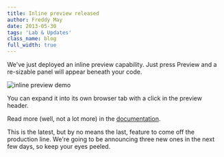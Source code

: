 ```yaml
---
title: Inline preview released
author: Freddy May
date: 2013-05-30
tags: 'Lab & Updates'
class_name: blog
full_width: true
---
```


We've just deployed an inline preview capability. Just press Preview and a re-sizable panel will appear beneath your code.

![inline preview demo](blog/preview-demo.png)

You can expand it into its own browser tab with a click in the preview header.

Read more (well, not a lot more) in the [documentation](/docs/ide/ide-general/inline-preview/).

This is the latest, but by no means the last, feature to come off the production line. We're going to be announcing three new ones in the next few days, so keep your eyes peeled.
